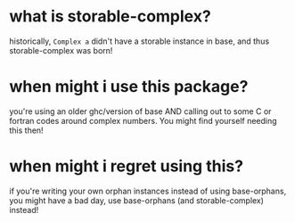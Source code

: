 # what is storable-complex?

historically, `Complex a` didn't have a storable instance in base,
and thus storable-complex was born!

# when might i use this package?

you're using an older ghc/version of base AND calling out to some C or fortran
codes around complex numbers. You might find yourself needing this then!

# when might i regret using this?
if you're writing your own orphan instances instead of using base-orphans,
you might have a bad day, use base-orphans (and storable-complex) instead!
